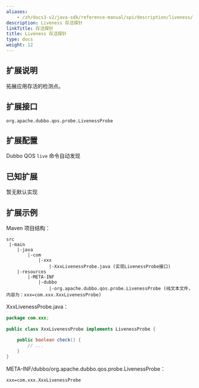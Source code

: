 ```yaml
---
aliases:
    - /zh/docs3-v2/java-sdk/reference-manual/spi/description/liveness/
description: Liveness 存活探针
linkTitle: 存活探针
title: Liveness 存活探针
type: docs
weight: 12
---
```




## 扩展说明


拓展应用存活的检测点。


## 扩展接口


`org.apache.dubbo.qos.probe.LivenessProbe`


## 扩展配置


Dubbo QOS `live` 命令自动发现


## 已知扩展


暂无默认实现


## 扩展示例


Maven 项目结构：


```
src
 |-main
    |-java
        |-com
            |-xxx
                |-XxxLivenessProbe.java (实现LivenessProbe接口)
    |-resources
        |-META-INF
            |-dubbo
                |-org.apache.dubbo.qos.probe.LivenessProbe (纯文本文件，内容为：xxx=com.xxx.XxxLivenessProbe)
```


XxxLivenessProbe.java：


```java
package com.xxx;
 
public class XxxLivenessProbe implements LivenessProbe {
    
    public boolean check() {
        // ...
    }
}
```


META-INF/dubbo/org.apache.dubbo.qos.probe.LivenessProbe：


```
xxx=com.xxx.XxxLivenessProbe
```